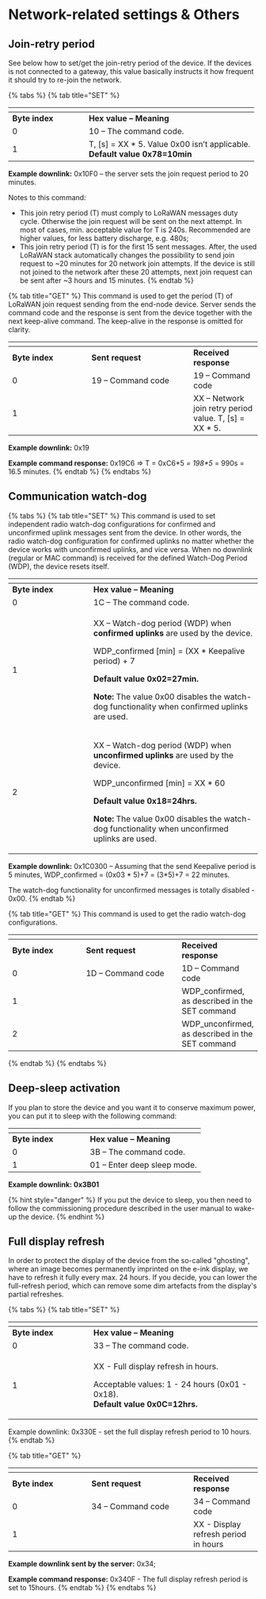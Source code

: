 # Network-related settings & Others

## Join-retry period

See below how to set/get the join-retry period of the device. If the devices is not connected to a gateway, this value basically instructs it how frequent it should try to re-join the network.

{% tabs %}
{% tab title="SET" %}


<table data-header-hidden><thead><tr><th width="138.66666666666669"></th><th></th></tr></thead><tbody><tr><td><strong>Byte index</strong></td><td><strong>Hex value – Meaning</strong></td></tr><tr><td>0</td><td>10 – The command code.</td></tr><tr><td>1</td><td>T, [s] = XX * 5. Value 0x00 isn’t applicable.<br><strong>Default</strong> <strong>value 0x78=10min</strong></td></tr></tbody></table>

**Example downlink:** 0x10F0 – the server sets the join request period to 20 minutes.

&#x20;Notes to this command:

* This join retry period (T) must comply to LoRaWAN messages duty cycle. Otherwise the join request will be sent on the next attempt. In most of cases, min. acceptable value for T is 240s. Recommended are higher values, for less battery discharge, e.g. 480s;
* This join retry period (T) is for the first 15 sent messages. After, the used LoRaWAN stack automatically changes the possibility to send join request to \~20 minutes for 20 network join attempts. If the device is still not joined to the network after these 20 attempts, next join request can be sent after \~3 hours and 15 minutes.
{% endtab %}

{% tab title="GET" %}
This command is used to get the period (T) of LoRaWAN join request sending from the end-node device. Server sends the command code and the response is sent from the device together with the next keep-alive command. The keep-alive in the response is omitted for clarity.

<table data-header-hidden><thead><tr><th width="143.99999999999997"></th><th width="190"></th><th></th></tr></thead><tbody><tr><td><strong>Byte index</strong></td><td><strong>Sent request</strong></td><td><strong>Received response</strong></td></tr><tr><td>0</td><td>19 – Command code</td><td>19 – Command code</td></tr><tr><td>1</td><td> </td><td>XX – Network join retry period value. T, [s] = XX * 5.</td></tr></tbody></table>

**Example downlink:** 0x19

**Example command response:** 0x19C6 => T = 0xC6\*5 _= 198\*5_ = 990s = 16.5 minutes.
{% endtab %}
{% endtabs %}

## Communication watch-dog

{% tabs %}
{% tab title="SET" %}
This command is used to set independent radio watch-dog configurations for confirmed and unconfirmed uplink messages sent from the device. In other words, the radio watch-dog configuration for confirmed uplinks no matter whether the device works with unconfirmed uplinks, and vice versa. When no downlink (regular or MAC command) is received for the defined Watch-Dog Period (WDP), the device resets itself.&#x20;

<table data-header-hidden><thead><tr><th width="147.99999999999997"></th><th></th></tr></thead><tbody><tr><td><strong>Byte index</strong></td><td><strong>Hex value – Meaning</strong></td></tr><tr><td>0</td><td>1C – The command code.</td></tr><tr><td>1</td><td><p>XX – Watch-dog period (WDP) when <strong>confirmed uplinks</strong> are used by the device.</p><p>WDP_confirmed [min] = (XX * Keepalive period) + 7</p><p><strong>Default value 0x02=27min.</strong></p><p></p><p><strong>Note:</strong> The value 0x00 disables the watch-dog functionality when confirmed uplinks are used.</p></td></tr><tr><td>2</td><td><p>XX – Watch-dog period (WDP) when <strong>unconfirmed uplinks</strong> are used by the device.</p><p>WDP_unconfirmed [min] = XX * 60</p><p><strong>Default value 0x18=24hrs.</strong></p><p></p><p><strong>Note:</strong> The value 0x00 disables the watch-dog functionality when unconfirmed uplinks are used.</p></td></tr></tbody></table>

**Example downlink:** 0x1C0300 – Assuming that the send Keepalive period is 5 minutes,  WDP\_confirmed = (0x03 \* 5)+7 = (3\*5)+7 = 22 minutes.&#x20;

The watch-dog functionality for unconfirmed messages is totally disabled - 0x00.
{% endtab %}

{% tab title="GET" %}
This command is used to get the radio watch-dog configurations.

<table data-header-hidden><thead><tr><th width="143.99999999999997"></th><th width="190"></th><th></th></tr></thead><tbody><tr><td><strong>Byte index</strong></td><td><strong>Sent request</strong></td><td><strong>Received response</strong></td></tr><tr><td>0</td><td>1D – Command code</td><td>1D – Command code</td></tr><tr><td>1</td><td> </td><td>WDP_confirmed, as described in the SET command</td></tr><tr><td>2</td><td></td><td>WDP_unconfirmed, as described in the SET command</td></tr></tbody></table>
{% endtab %}
{% endtabs %}

## Deep-sleep activation

If you plan to store the device and you want it to conserve maximum power, you can put it to sleep with the following command:

<table data-header-hidden><thead><tr><th width="141"></th><th></th></tr></thead><tbody><tr><td><strong>Byte index</strong></td><td><strong>Hex value – Meaning</strong></td></tr><tr><td>0</td><td>3B – The command code.</td></tr><tr><td>1</td><td>01 – Enter deep sleep mode. </td></tr></tbody></table>

**Example downlink: 0x3B01**

{% hint style="danger" %}
If you put the device to sleep, you then need to follow the commissioning procedure described in the user manual to wake-up the device.
{% endhint %}

## Full display refresh

In order to protect the display of the device from the so-called "ghosting", where an image becomes permanently imprinted on the e-ink display, we have to refresh it fully every max. 24 hours. If you decide, you can lower the full-refresh period, which can remove some dim artefacts from the display's partial refreshes.

{% tabs %}
{% tab title="SET" %}
<table data-header-hidden><thead><tr><th width="147.99999999999997"></th><th></th></tr></thead><tbody><tr><td><strong>Byte index</strong></td><td><strong>Hex value – Meaning</strong></td></tr><tr><td>0</td><td>33 – The command code.</td></tr><tr><td>1</td><td><p>XX - Full display refresh in hours. </p><p>Acceptable values: 1 - 24 hours (0x01 - 0x18).<br><strong>Default</strong> <strong>value 0x0C=12hrs.</strong></p></td></tr></tbody></table>

Example downlink: 0x330E - set the full display refresh period to 10 hours.
{% endtab %}

{% tab title="GET" %}


<table data-header-hidden><thead><tr><th width="143.99999999999997"></th><th width="190"></th><th></th></tr></thead><tbody><tr><td><strong>Byte index</strong></td><td><strong>Sent request</strong></td><td><strong>Received response</strong></td></tr><tr><td>0</td><td>34 – Command code</td><td>34 – Command code</td></tr><tr><td>1</td><td> </td><td>XX - Display refresh period in hours</td></tr></tbody></table>

**Example downlink sent by the server:** 0x34;

**Example command response:** 0x340F - The full display refresh period is set to 15hours.
{% endtab %}
{% endtabs %}
